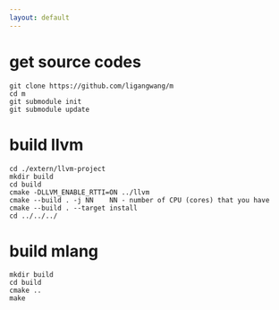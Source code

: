 ```yaml
---
layout: default
---
```



# get source codes
```
git clone https://github.com/ligangwang/m
cd m
git submodule init
git submodule update
```

# build llvm
```
cd ./extern/llvm-project
mkdir build
cd build
cmake -DLLVM_ENABLE_RTTI=ON ../llvm
cmake --build . -j NN    NN - number of CPU (cores) that you have
cmake --build . --target install 
cd ../../../
```

# build mlang
```
mkdir build
cd build
cmake ..
make
```